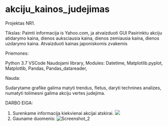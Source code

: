 # akciju_kainos_judejimas

Projektas NR1.

Tikslas: 
Paimti informacija is Yahoo.com, ja atvaizduoti GUI
Pasirinktu akciju atidarymo kaina, dienos auksciausia kaina, dienos zemiausia kaina, dienos uzdarymo kaina.
Atvaizduoti kainas japoniskomis zvakemis

Priemones:

Python 3.7
VSCode
Naudojami library, Modules:
	Datetime,
	Matplotlib.pyplot,
	Matplotlib,
	Pandas,
	Pandas_datareader,

Nauda:

Sudarytame grafike galima matyti trendus, fletus, daryti technines analizes, numatyti tolimesni galima akciju vertes judejima.

DARBO EIGA:

1) Surenkame informacija kiekvienai akcijai atskirai.
![](c:\\Users\tvvai\OneDrive\Desktop\Screenshot_1.png)
2) Gauname duomenis:
![Screenshot_2](https://user-images.githubusercontent.com/40127726/66122485-7931f000-e5e8-11e9-8ddc-5c7549b56d94.png)


